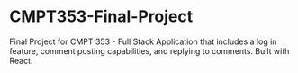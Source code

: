 # CMPT353-Final-Project
Final Project for CMPT 353 - Full Stack Application that includes a log in feature, comment posting capabilities, and replying to comments. Built with React.
